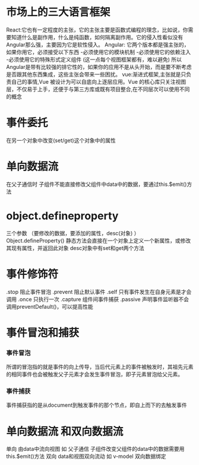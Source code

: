 # 市场上的三大语言框架
React:它也有一定程度的主张，它的主张主要是函数式编程的理念，比如说，你需要知道什么是副作用，什么是纯函数，如何隔离副作用。它的侵入性看似没有Angular那么强，主要因为它是软性侵入。
Angular: 它两个版本都是强主张的，如果你用它，必须接受以下东西
-必须使用它的模块机制
-必须使用它的依赖注入
-必须使用它的特殊形式定义组件 (这一点每个视图框架都有，难以避免)
所以Angular是带有比较强的排它性的，如果你的应用不是从头开始，而是要不断考虑是否跟其他东西集成，这些主张会带来一些困扰。
vue:渐进式框架,主张就是只负责自己的事情,Vue 被设计为可以自底向上逐层应用。Vue 的核心库只关注视图层，不仅易于上手，还便于与第三方库或既有项目整合,在不同层次可以使用不同的概念
# 事件委托
在另一个对象中改变(set/get)这个对象中的属性
# 单向数据流
在父子通信时 子组件不能直接修改父组件中data中的数据，要通过this.$emit()方法
# object.defineproperty
三个参数 （要修改的数据，要添加的属性，desc(对象) ）
Object.defineProperty() 静态方法会直接在一个对象上定义一个新属性，或修改其现有属性，并返回此对象
desc对象中有set和get两个方法
# 事件修饰符
.stop     阻止事件冒泡
.prevent  阻止默认事件
.self     只有事件发生在自身元素是才会调用
.once      只执行一次
.capture   组件间事件捕获
.passive  声明事件监听器不会调用preventDefault()，可以提高性能
# 事件冒泡和捕获
### 事件冒泡  
所谓的冒泡指的就是事件的向上传导，当后代元素上的事件被触发时，其祖先元素的相同事件也会被触发父子元素才会发生事件冒泡，即子元素冒泡给父元素。
### 事件捕获  
事件捕获指的是从document到触发事件的那个节点，即自上而下的去触发事件
#  单向数据流 和双向数据流
单向   由data中流向视图    如 父子通信 子组件改变父组件的data中的数据需要用this.$emit()方法
双向   data和视图双向流动   如 v-model 双向数据绑定